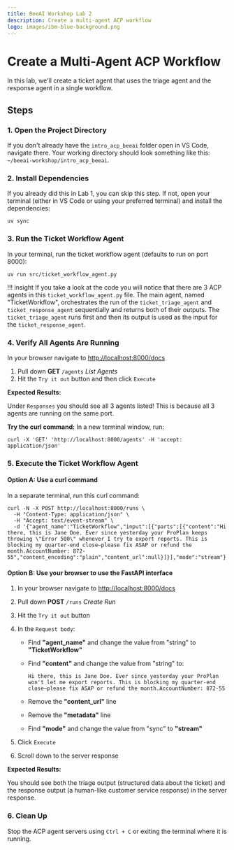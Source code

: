 ```yaml
---
title: BeeAI Workshop Lab 2
description: Create a multi-agent ACP workflow
logo: images/ibm-blue-background.png
---
```


# Create a Multi-Agent ACP Workflow

In this lab, we'll create a ticket agent that uses the triage agent and the response agent in a single workflow.

## Steps

### 1. Open the Project Directory

If you don't already have the `intro_acp_beeai` folder open in VS Code, navigate there. Your working directory should look something like this: `~/beeai-workshop/intro_acp_beeai`.

### 2. Install Dependencies

If you already did this in Lab 1, you can skip this step. If not, open your terminal (either in VS Code or using your preferred terminal) and install the dependencies:

```shell
uv sync
```

### 3. Run the Ticket Workflow Agent

In your terminal, run the ticket workflow agent (defaults to run on port 8000):

```shell
uv run src/ticket_workflow_agent.py
```

!!! insight
    If you take a look at the code you will notice that there are 3 ACP agents in this `ticket_workflow_agent.py` file. The main agent, named "TicketWorkflow", orchestrates the run of the `ticket_triage_agent` and `ticket_response_agent` sequentially and returns both of their outputs. The `ticket_triage_agent` runs first and then its output is used as the input for the `ticket_response_agent`.

### 4. Verify All Agents Are Running

In your browser navigate to [http://localhost:8000/docs](http://localhost:8000/docs)

1. Pull down **GET** `/agents` *List Agents*
2. Hit the `Try it out` button and then click `Execute`

**Expected Results:**

Under `Responses` you should see all 3 agents listed! This is because all 3 agents are running on the same port.

**Try the curl command:** In a new terminal window, run:

```shell
curl -X 'GET' 'http://localhost:8000/agents' -H 'accept: application/json'
```

### 5. Execute the Ticket Workflow Agent

#### Option A: Use a curl command

In a separate terminal, run this curl command:

```shell
curl -N -X POST http://localhost:8000/runs \
  -H "Content-Type: application/json" \
  -H "Accept: text/event-stream" \
  -d '{"agent_name":"TicketWorkflow","input":[{"parts":[{"content":"Hi there, this is Jane Doe. Ever since yesterday your ProPlan keeps throwing \"Error 500\" whenever I try to export reports. This is blocking my quarter-end close—please fix ASAP or refund the month.AccountNumber: 872-55","content_encoding":"plain","content_url":null}]}],"mode":"stream"}'
```

#### Option B: Use your browser to use the FastAPI interface

1. In your browser navigate to [http://localhost:8000/docs](http://localhost:8000/docs)
2. Pull down **POST** `/runs` *Create Run*
3. Hit the `Try it out` button
4. In the `Request body`:

   - Find **"agent_name"** and change the value from "string" to **"TicketWorkflow"**
   - Find **"content"** and change the value from "string" to:

     ```text
     Hi there, this is Jane Doe. Ever since yesterday your ProPlan won't let me export reports. This is blocking my quarter-end close—please fix ASAP or refund the month.AccountNumber: 872-55
     ```

   - Remove the **"content_url"** line
   - Remove the **"metadata"** line
   - Find **"mode"** and change the value from "sync" to **"stream"**

5. Click `Execute`
6. Scroll down to the server response

**Expected Results:**

You should see both the triage output (structured data about the ticket) and the response output (a human-like customer service response) in the server response.

### 6. Clean Up

Stop the ACP agent servers using `Ctrl + C` or exiting the terminal where it is running.
